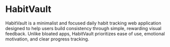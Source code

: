 # HabitVault
HabitVault is a minimalist and focused daily habit tracking web application designed to help users build consistency through simple, rewarding visual feedback. Unlike bloated apps, HabitVault prioritizes ease of use, emotional motivation, and clear progress tracking.  

